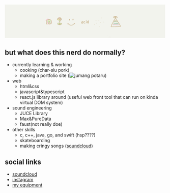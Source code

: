![](_design/bk.png)

## but what does this nerd do normally?
- currently learning & working
  - cooking (char-siu pork)
  - making a portfolio site (![jumang potaru](jumang4423.github.io/jumang-potaru))
- web
  - html&css
  - javascript&typescript
  - react.js library around (useful web front tool that can run on kinda virtual DOM system)
- sound engineering
  - JUCE Library
  - Max&PureData
  - faust(not really doe)
- other skills
  - c, c++, java, go, and swift (hsp????)
  - skateboarding
  - making cringy songs ([soundcloud](https://soundcloud.com/jumanjixxx))

## social links

- [soundcloud](https://soundcloud.com/jumanjixxx)
- [instagram](https://www.instagram.com/ryomeow/)
- [my equipment](https://equipboard.com/cat_does_cat?src=twitter)
